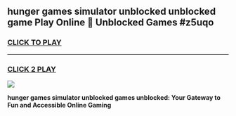
## hunger games simulator unblocked unblocked game Play Online 👋 Unblocked Games #z5uqo
<h3>
<a href="https://premium.freeplayer.one?title=hunger_games_simulator_unblocked&ref=21F">CLICK TO PLAY</a></h3>
<hr>

<h3>
<a href="https://premium.freeplayer.one?title=hunger_games_simulator_unblocked&ref=21F">CLICK 2 PLAY</a>
  
</h3>

<a href="https://premium.freeplayer.one?title=hunger_games_simulator_unblocked&ref=21F/"><img src="https://clearcache.store/games.png"></a>


**hunger games simulator unblocked games unblocked: Your Gateway to Fun and Accessible Online Gaming**
